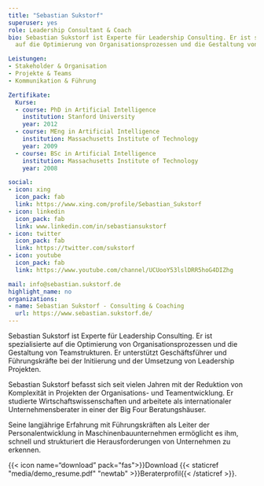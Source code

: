```yaml
---
title: "Sebastian Sukstorf"
superuser: yes
role: Leadership Consultant & Coach
bio: Sebastian Sukstorf ist Experte für Leadership Consulting. Er ist spezialisierte
  auf die Optimierung von Organisationsprozessen und die Gestaltung von Teamstrukturen.

Leistungen:
- Stakeholder & Organisation
- Projekte & Teams
- Kommunikation & Führung

Zertifikate:
  Kurse:
  - course: PhD in Artificial Intelligence
    institution: Stanford University
    year: 2012
  - course: MEng in Artificial Intelligence
    institution: Massachusetts Institute of Technology
    year: 2009
  - course: BSc in Artificial Intelligence
    institution: Massachusetts Institute of Technology
    year: 2008

social:
- icon: xing
  icon_pack: fab
  link: https://www.xing.com/profile/Sebastian_Sukstorf
- icon: linkedin
  icon_pack: fab
  link: www.linkedin.com/in/sebastiansukstorf
- icon: twitter
  icon_pack: fab
  link: https://twitter.com/sukstorf
- icon: youtube
  icon_pack: fab
  link: https://www.youtube.com/channel/UCUooY53lslDRR5hoG4DIZhg

mail: info@sebastian.sukstorf.de
highlight_name: no
organizations:
- name: Sebastian Sukstorf - Consulting & Coaching
  url: https://www.sebastian.sukstorf.de/
---
```


Sebastian Sukstorf ist Experte für Leadership Consulting. Er ist spezialisierte auf die Optimierung von Organisationsprozessen und die Gestaltung von Teamstrukturen. Er unterstützt Geschäftsführer und Führungskräfte bei der Initiierung und der Umsetzung von Leadership Projekten.

Sebastian Sukstorf befasst sich seit vielen Jahren mit der Reduktion von Komplexität in Projekten der Organisations- und Teamentwicklung. Er studierte Wirtschaftswissenschaften und arbeitete als internationaler Unternehmensberater in einer der Big Four Beratungshäuser.

Seine langjährige Erfahrung mit Führungskräften als Leiter der Personalentwicklung in Maschinenbauunternehmen ermöglicht es ihm, schnell und strukturiert die Herausforderungen von Unternehmen zu erkennen.

{{< icon name=“download” pack="fas">}}Download {{< staticref "media/demo_resume.pdf" "newtab" >}}Beraterprofil{{< /staticref >}}.
